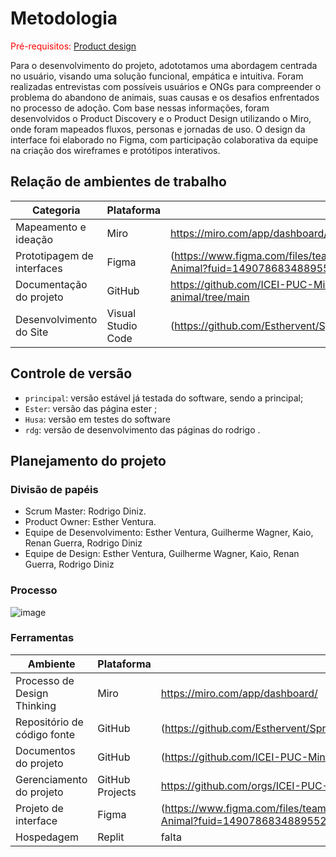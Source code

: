 
# Metodologia

<span style="color:red">Pré-requisitos: <a href="03-Product-design.md"> Product design</a></span>

Para o desenvolvimento do projeto, adototamos uma abordagem centrada no usuário, visando uma solução funcional, empática e intuitiva. Foram realizadas entrevistas com possíveis usuários e ONGs para compreender o problema do abandono de animais, suas causas e os desafios enfrentados no processo de adoção. Com base nessas informações, foram desenvolvidos o Product Discovery e o Product Design utilizando o Miro, onde foram mapeados fluxos, personas e jornadas de uso. O design da interface foi elaborado no Figma, com participação colaborativa da equipe na criação dos wireframes e protótipos interativos.

## Relação de ambientes de trabalho

|  Categoria    | Plataforma                                   | Link |
| ------ | -------------------------------------------------------- | ---------- |
| Mapeamento e ideação | Miro | https://miro.com/app/dashboard/ |    
| Prototipagem de interfaces | Figma |(https://www.figma.com/files/team/1490786836665517932/project/364412873/Abandono-Animal?fuid=1490786834889552139) |
| Documentação do projeto | GitHub | https://github.com/ICEI-PUC-Minas-PBE-ADS-SI/2025-1-p1-tiaw-abandono-animal/tree/main | 
| Desenvolvimento do Site | Visual Studio Code | (https://github.com/Esthervent/Sprint-3.git) |

## Controle de versão

- `principal`: versão estável já testada do software, sendo a principal;
- `Ester`: versão das página ester ;
- `Husa`: versão em testes do software
- `rdg`: versão de desenvolvimento das páginas do rodrigo .


## Planejamento do projeto

###  Divisão de papéis

- Scrum Master: Rodrigo Diniz.
- Product Owner: Esther Ventura.
- Equipe de Desenvolvimento: Esther Ventura, Guilherme Wagner, Kaio, Renan Guerra, Rodrigo Diniz
- Equipe de Design: Esther Ventura, Guilherme Wagner, Kaio, Renan Guerra, Rodrigo Diniz


### Processo

![image](https://github.com/user-attachments/assets/f814c9d5-e700-4939-b87c-1ab9cfd1bf75)

### Ferramentas


| Ambiente                            | Plataforma                         | Link de acesso                       |
|-------------------------------------|------------------------------------|--------------------------------------|
| Processo de Design Thinking         | Miro                               |  https://miro.com/app/dashboard/      |
| Repositório de código fonte         | GitHub                             |(https://github.com/Esthervent/Sprint-3.git)   |
| Documentos do projeto               | GitHub                             |(https://github.com/ICEI-PUC-Minas-PBE-ADS-SI/2025-1-p1-tiaw-abandono-animal.git)      |
| Gerenciamento do projeto            | GitHub Projects                    |https://github.com/orgs/ICEI-PUC-Minas-PBE-ADS-SI/projects/41/views/1     |
| Projeto de interface                | Figma                              | (https://www.figma.com/files/team/1490786836665517932/project/364412873/Abandono-Animal?fuid=1490786834889552139)    |
| Hospedagem                          | Replit                          | falta      |
 
